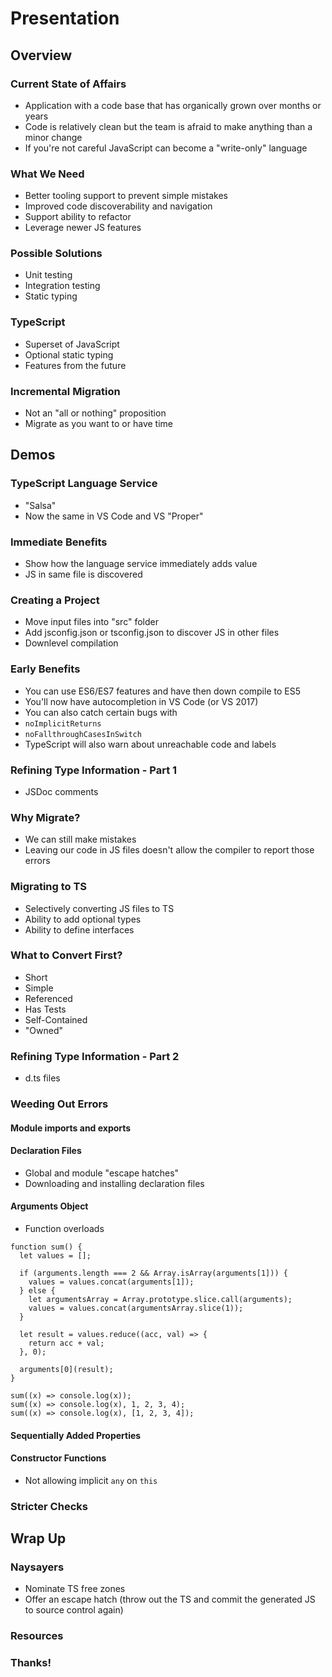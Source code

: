 
# Presentation

## Overview

### Current State of Affairs

* Application with a code base that has organically grown over months or years
* Code is relatively clean but the team is afraid to make anything than a minor change
* If you're not careful JavaScript can become a "write-only" language

### What We Need

* Better tooling support to prevent simple mistakes
* Improved code discoverability and navigation
* Support ability to refactor
* Leverage newer JS features

### Possible Solutions

* Unit testing
* Integration testing
* Static typing

### TypeScript

* Superset of JavaScript
* Optional static typing
* Features from the future

### Incremental Migration

* Not an "all or nothing" proposition
* Migrate as you want to or have time

## Demos

### TypeScript Language Service

* "Salsa"
* Now the same in VS Code and VS "Proper"

### Immediate Benefits

* Show how the language service immediately adds value
* JS in same file is discovered

### Creating a Project

* Move input files into "src" folder
* Add jsconfig.json or tsconfig.json to discover JS in other files  
* Downlevel compilation

### Early Benefits

* You can use ES6/ES7 features and have then down compile to ES5
* You'll now have autocompletion in VS Code (or VS 2017)
* You can also catch certain bugs with
 * `noImplicitReturns`
 * `noFallthroughCasesInSwitch`
* TypeScript will also warn about unreachable code and labels

### Refining Type Information - Part 1

* JSDoc comments

### Why Migrate?

* We can still make mistakes
* Leaving our code in JS files doesn't allow the compiler to report those errors

### Migrating to TS

* Selectively converting JS files to TS
* Ability to add optional types
* Ability to define interfaces

### What to Convert First?

* Short
* Simple
* Referenced
* Has Tests
* Self-Contained
* "Owned"

### Refining Type Information - Part 2

* d.ts files

### Weeding Out Errors

#### Module imports and exports

#### Declaration Files

* Global and module "escape hatches"
* Downloading and installing declaration files

#### Arguments Object

* Function overloads

```
function sum() {
  let values = [];

  if (arguments.length === 2 && Array.isArray(arguments[1])) {
    values = values.concat(arguments[1]);
  } else {
    let argumentsArray = Array.prototype.slice.call(arguments);
    values = values.concat(argumentsArray.slice(1));
  }

  let result = values.reduce((acc, val) => {
    return acc + val;
  }, 0);

  arguments[0](result);
}

sum((x) => console.log(x));
sum((x) => console.log(x), 1, 2, 3, 4);
sum((x) => console.log(x), [1, 2, 3, 4]);
```

#### Sequentially Added Properties

#### Constructor Functions

* Not allowing implicit `any` on `this`

### Stricter Checks

## Wrap Up

### Naysayers

* Nominate TS free zones
* Offer an escape hatch (throw out the TS and commit the generated JS to source control again)

### Resources

### Thanks!
